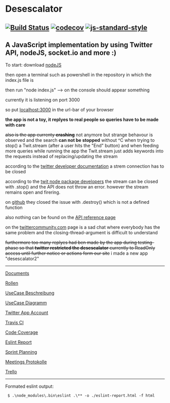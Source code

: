 # Desescalator #
[![Build Status](https://travis-ci.com/mesopotato/desescalator.svg?branch=master)](https://travis-ci.com/mesopotato/desescalator)
[![codecov](https://codecov.io/gh/mesopotato/desescalator/branch/master/graph/badge.svg)](https://codecov.io/gh/mesopotato/desescalator)
[![js-standard-style](https://img.shields.io/badge/code%20style-standard-brightgreen.svg)](http://standardjs.com)
---
A JavaScript implementation by using Twitter API, nodeJS, socket.io and more :)
---
To start: download [nodeJS](https://nodejs.org/en/)

then open a terminal such as powershell in the repository in which the index.js file is

then run "node index.js" --> on the console should appear something

currently it is listening on port 3000

so put [localhost:3000](http://localhost:3000) in the url-bar of your browser

**the app is not a toy, it replyes to real people so queries have to be made with care**

~~also is the app currenty **crashing**~~ not anymore but strange behavour is observed and the search **can not be stopped** without ^C when trying to stop() a Twit.stream (after a user hits the "End" button)
and when feeding more queries while running the app the Twit.stream just adds keywords into the requests instead of replacing/updating the stream 

according to the [twitter developer documentation](https://developer.twitter.com/en/docs/tutorials/consuming-streaming-data.html#) a strem connection has to be closed 

according to the [twit node package developers](https://github.com/ttezel/twit#tstreampath-params) the stream can be closed with .stop() and the API does not throw an error. however the stream remains open and firering. 

on [github](https://github.com/desmondmorris/node-twitter/issues/129) they closed the issue with .destroy() which is not a defined function 

also nothing can be found on the [API reference page](https://developer.twitter.com/en/docs/tweets/filter-realtime/guides/connecting) 

on the [twittercommunity.com](https://twittercommunity.com/t/how-to-stop-streaming/6035) page is a sad chat where everybody has the same problem and the closing-thread-argument is difficult to understand

~~furthermore too many replyes had ben made by the app during testing-phase so that **twitter restricted the desescalator** currently to ReadOnly access until further notice or actions form our site~~ i made a new app "desescalator2"

---
[Documents](https://drive.google.com/open?id=1Jv7LSfT_MDGi3HYUMKRcH5u5S9tPgUTS)

[Rollen](https://docs.google.com/document/d/17g6ulZsMIqNvBnC-qucA-jeRMrgcY7waidRa3mth2Q4/edit?usp=sharing)

[UseCase Beschreibung](https://docs.google.com/document/d/1oz9qOeU4OIjTCA6z2dbuM8Hj8swJ7ajjOvCC6fgAboM/edit?usp=sharing)

[UseCase Diagramm](https://drive.google.com/file/d/12pSeUfSbhQNWHmQcqW2j2ku75_hxw0Ws/view?usp=sharing)

[Twitter App Account](https://twitter.com/UsrWenger)

[Travis CI](https://travis-ci.com/mesopotato/desescalator)

[Code Coverage](https://codecov.io/gh/mesopotato/desescalator)

[Eslint Report](https://github.com/mesopotato/desescalator/blob/master/eslint-report.html)

[Sprint Planning](https://drive.google.com/open?id=1I7S88FCw0pv7PVFz4RMY2pTlQ7vsZWbX)

[Meetings Protokolle](https://docs.google.com/document/d/14qLnfL7dBMn7mCEZjK3b1hxpyWvRV3EUCzV04RINJ6s/edit?usp=sharing)

[Trello](https://trello.com/b/G4dGdBl8/desescalator)


---
Formated eslint output:

```shell  
 $ .\node_modules\.bin\eslint .\** -o ./eslint-report.html -f html  
```
